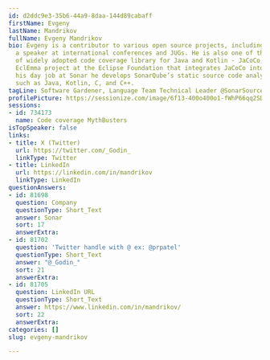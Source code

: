 ```yaml
---
id: d2ddc9e3-35b6-44a9-8daa-144d89cabaff
firstName: Evgeny
lastName: Mandrikov
fullName: Evgeny Mandrikov
bio: Evgeny is a contributor to various open source projects, including OpenJDK, and
  a speaker at international conferences and JUGs. He is also one of the project leads
  of widely adopted code coverage library for Java and Kotlin - JaCoCo, and the award-winning
  EclEmma project at the Eclipse Foundation that integrates JaCoCo into Eclipse. In
  his day job at Sonar he develops SonarQube’s static source code analysis for languages
  such as Java, Kotlin, C, and C++.
tagLine: Software Gardener, Language Team Technical Leader @SonarSource
profilePicture: https://sessionize.com/image/6f13-400o400o1-fWhP66qq2SDdw33AoPHXsD.jpg
sessions:
- id: 734173
  name: Code coverage MythBusters
isTopSpeaker: false
links:
- title: X (Twitter)
  url: https://twitter.com/_Godin_
  linkType: Twitter
- title: LinkedIn
  url: https://linkedin.com/in/mandrikov
  linkType: LinkedIn
questionAnswers:
- id: 81698
  question: Company
  questionType: Short_Text
  answer: Sonar
  sort: 17
  answerExtra:
- id: 81702
  question: 'Twitter handle with @ ex: @prpatel'
  questionType: Short_Text
  answer: "@_Godin_"
  sort: 21
  answerExtra:
- id: 81705
  question: LinkedIn URL
  questionType: Short_Text
  answer: https://www.linkedin.com/in/mandrikov/
  sort: 22
  answerExtra:
categories: []
slug: evgeny-mandrikov

---
```

